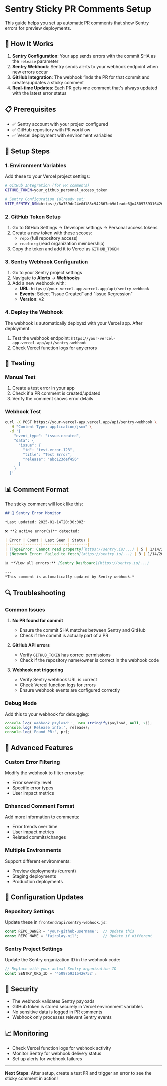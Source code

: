 # Sentry Sticky PR Comments Setup

This guide helps you set up automatic PR comments that show Sentry errors for preview deployments.

## 🎯 How It Works

1. **Sentry Configuration**: Your app sends errors with the commit SHA as the `release` parameter
2. **Sentry Webhook**: Sentry sends alerts to your webhook endpoint when new errors occur
3. **GitHub Integration**: The webhook finds the PR for that commit and creates/updates a sticky comment
4. **Real-time Updates**: Each PR gets one comment that's always updated with the latest error status

## 📋 Prerequisites

- ✅ Sentry account with your project configured
- ✅ GitHub repository with PR workflow
- ✅ Vercel deployment with environment variables

## 🔧 Setup Steps

### 1. Environment Variables

Add these to your Vercel project settings:

```bash
# GitHub Integration (for PR comments)
GITHUB_TOKEN=your_github_personal_access_token

# Sentry Configuration (already set)
VITE_SENTRY_DSN=https://8a759dc24e0d183c942867eb9d1eadc6@o4509759316426752.ingest.us.sentry.io/4509759319572480
```

### 2. GitHub Token Setup

1. Go to GitHub Settings → Developer settings → Personal access tokens
2. Create a new token with these scopes:
   - `repo` (full repository access)
   - `read:org` (read organization membership)
3. Copy the token and add it to Vercel as `GITHUB_TOKEN`

### 3. Sentry Webhook Configuration

1. Go to your Sentry project settings
2. Navigate to **Alerts** → **Webhooks**
3. Add a new webhook with:
   - **URL**: `https://your-vercel-app.vercel.app/api/sentry-webhook`
   - **Events**: Select "Issue Created" and "Issue Regression"
   - **Version**: v2

### 4. Deploy the Webhook

The webhook is automatically deployed with your Vercel app. After deployment:

1. Test the webhook endpoint: `https://your-vercel-app.vercel.app/api/sentry-webhook`
2. Check Vercel function logs for any errors

## 🧪 Testing

### Manual Test

1. Create a test error in your app
2. Check if a PR comment is created/updated
3. Verify the comment shows error details

### Webhook Test

```bash
curl -X POST https://your-vercel-app.vercel.app/api/sentry-webhook \
  -H "Content-Type: application/json" \
  -d '{
    "event_type": "issue.created",
    "data": {
      "issue": {
        "id": "test-error-123",
        "title": "Test Error",
        "release": "abc123def456"
      }
    }
  }'
```

## 📊 Comment Format

The sticky comment will look like this:

```markdown
## 🚨 Sentry Error Monitor

*Last updated: 2025-01-14T20:30:00Z*

❌ **2 active error(s)** detected:

| Error | Count | Last Seen | Status |
|-------|-------|-----------|--------|
| [TypeError: Cannot read property](https://sentry.io/...) | 5 | 1/14/2025 | 🔴 Active |
| [Network Error: Failed to fetch](https://sentry.io/...) | 3 | 1/14/2025 | 🔴 Active |

📊 **View all errors:** [Sentry Dashboard](https://sentry.io/...)

---
*This comment is automatically updated by Sentry webhook.*
```

## 🔍 Troubleshooting

### Common Issues

1. **No PR found for commit**
   - Ensure the commit SHA matches between Sentry and GitHub
   - Check if the commit is actually part of a PR

2. **GitHub API errors**
   - Verify `GITHUB_TOKEN` has correct permissions
   - Check if the repository name/owner is correct in the webhook code

3. **Webhook not triggering**
   - Verify Sentry webhook URL is correct
   - Check Vercel function logs for errors
   - Ensure webhook events are configured correctly

### Debug Mode

Add this to your webhook for debugging:

```javascript
console.log('Webhook payload:', JSON.stringify(payload, null, 2));
console.log('Release info:', release);
console.log('Found PR:', pr);
```

## 🚀 Advanced Features

### Custom Error Filtering

Modify the webhook to filter errors by:
- Error severity level
- Specific error types
- User impact metrics

### Enhanced Comment Format

Add more information to comments:
- Error trends over time
- User impact metrics
- Related commits/changes

### Multiple Environments

Support different environments:
- Preview deployments (current)
- Staging deployments
- Production deployments

## 📝 Configuration Updates

### Repository Settings

Update these in `frontend/api/sentry-webhook.js`:

```javascript
const REPO_OWNER = 'your-github-username';  // Update this
const REPO_NAME = 'fairplay-nil';           // Update if different
```

### Sentry Project Settings

Update the Sentry organization ID in the webhook code:

```javascript
// Replace with your actual Sentry organization ID
const SENTRY_ORG_ID = '4509759316426752';
```

## 🔐 Security

- The webhook validates Sentry payloads
- GitHub token is stored securely in Vercel environment variables
- No sensitive data is logged in PR comments
- Webhook only processes relevant Sentry events

## 📈 Monitoring

- Check Vercel function logs for webhook activity
- Monitor Sentry for webhook delivery status
- Set up alerts for webhook failures

---

**Next Steps**: After setup, create a test PR and trigger an error to see the sticky comment in action!
